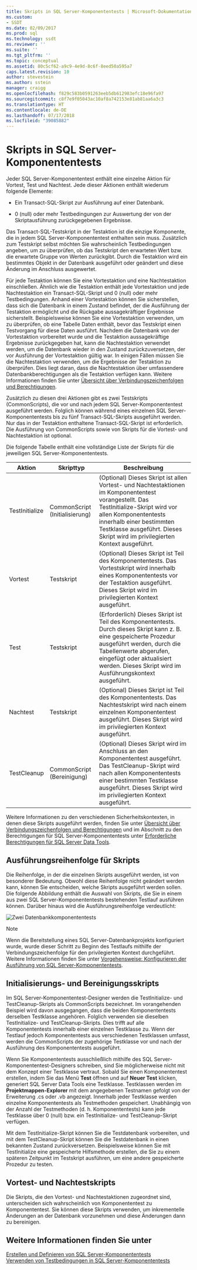 ```yaml
---
title: Skripts in SQL Server-Komponententests | Microsoft-Dokumentation
ms.custom:
- SSDT
ms.date: 02/09/2017
ms.prod: sql
ms.technology: ssdt
ms.reviewer: ''
ms.suite: ''
ms.tgt_pltfrm: ''
ms.topic: conceptual
ms.assetid: 80c5cf62-a9c9-4e9d-8c6f-8eed50a595a7
caps.latest.revision: 10
author: stevestein
ms.author: sstein
manager: craigg
ms.openlocfilehash: f829c583b0591263eeb5db612983efc18e96fa97
ms.sourcegitcommit: c8f7e9f05043ac10af8a742153e81ab81aa6a3c3
ms.translationtype: HT
ms.contentlocale: de-DE
ms.lasthandoff: 07/17/2018
ms.locfileid: "39085882"
---
```

# <a name="scripts-in-sql-server-unit-tests"></a>Skripts in SQL Server-Komponententests
Jeder SQL Server-Komponententest enthält eine einzelne Aktion für Vortest, Test und Nachtest. Jede dieser Aktionen enthält wiederum folgende Elemente:  
  
-   Ein Transact\-SQL-Skript zur Ausführung auf einer Datenbank.  
  
-   0 (null) oder mehr Testbedingungen zur Auswertung der von der Skriptausführung zurückgegebenen Ergebnisse.  
  
Das Transact\-SQL-Testskript in der Testaktion ist die einzige Komponente, die in jedem SQL Server-Komponententest enthalten sein muss. Zusätzlich zum Testskript selbst möchten Sie wahrscheinlich Testbedingungen angeben, um zu überprüfen, ob das Testskript den erwarteten Wert bzw. die erwartete Gruppe von Werten zurückgibt. Durch die Testaktion wird ein bestimmtes Objekt in der Datenbank ausgeführt oder geändert und diese Änderung im Anschluss ausgewertet.  
  
Für jede Testaktion können Sie eine Vortestaktion und eine Nachtestaktion einschließen. Ähnlich wie die Testaktion enthält jede Vortestaktion und jede Nachtestaktion ein Transact\-SQL-Skript und 0 (null) oder mehr Testbedingungen. Anhand einer Vortestaktion können Sie sicherstellen, dass sich die Datenbank in einem Zustand befindet, der die Ausführung der Testaktion ermöglicht und die Rückgabe aussagekräftiger Ergebnisse sicherstellt. Beispielsweise können Sie eine Vortestaktion verwenden, um zu überprüfen, ob eine Tabelle Daten enthält, bevor das Testskript einen Testvorgang für diese Daten ausführt. Nachdem die Datenbank von der Vortestaktion vorbereitet wurde und die Testaktion aussagekräftige Ergebnisse zurückgegeben hat, kann die Nachtestaktion verwendet werden, um die Datenbank wieder in den Zustand zurückzuversetzen, der vor Ausführung der Vortestaktion gültig war. In einigen Fällen müssen Sie die Nachtestaktion verwenden, um die Ergebnisse der Testaktion zu überprüfen. Dies liegt daran, dass die Nachtestaktion über umfassendere Datenbankberechtigungen als die Testaktion verfügen kann. Weitere Informationen finden Sie unter [Übersicht über Verbindungszeichenfolgen und Berechtigungen](../ssdt/overview-of-connection-strings-and-permissions.md).  
  
Zusätzlich zu diesen drei Aktionen gibt es zwei Testskripts (CommonScripts), die vor und nach jedem SQL Server-Komponententest ausgeführt werden. Folglich können während eines einzelnen SQL Server-Komponententests bis zu fünf Transact\-SQL-Skripts ausgeführt werden. Nur das in der Testaktion enthaltene Transact\-SQL-Skript ist erforderlich. Die Ausführung von CommonScripts sowie von Skripts für die Vortest- und Nachtestaktion ist optional.  
  
Die folgende Tabelle enthält eine vollständige Liste der Skripts für die jeweiligen SQL Server-Komponententests.  
  
|**Aktion**|**Skripttyp**|**Beschreibung**|  
|--------------|-------------------|-------------------|  
|TestInitialize|CommonScript (Initialisierung)|(Optional) Dieses Skript ist allen Vortest- und Nachtestaktionen im Komponententest vorangestellt. Das TestInitialize-Skript wird vor allen Komponententests innerhalb einer bestimmten Testklasse ausgeführt. Dieses Skript wird im privilegierten Kontext ausgeführt.|  
|Vortest|Testskript|(Optional) Dieses Skript ist Teil des Komponententests. Das Vortestskript wird innerhalb eines Komponententests vor der Testaktion ausgeführt. Dieses Skript wird im privilegierten Kontext ausgeführt.|  
|Test|Testskript|(Erforderlich) Dieses Skript ist Teil des Komponententests. Durch dieses Skript kann z. B. eine gespeicherte Prozedur ausgeführt werden, durch die Tabellenwerte abgerufen, eingefügt oder aktualisiert werden. Dieses Skript wird im Ausführungskontext ausgeführt.|  
|Nachtest|Testskript|(Optional) Dieses Skript ist Teil des Komponententests. Das Nachtestskript wird nach einem einzelnen Komponententest ausgeführt. Dieses Skript wird im privilegierten Kontext ausgeführt.|  
|TestCleanup|CommonScript (Bereinigung)|(Optional) Dieses Skript wird im Anschluss an den Komponententest ausgeführt. Das TestCleanup-Skript wird nach allen Komponententests einer bestimmten Testklasse ausgeführt. Dieses Skript wird im privilegierten Kontext ausgeführt.|  
  
Weitere Informationen zu den verschiedenen Sicherheitskontexten, in denen diese Skripts ausgeführt werden, finden Sie unter [Übersicht über Verbindungszeichenfolgen und Berechtigungen](../ssdt/overview-of-connection-strings-and-permissions.md) und im Abschnitt zu den Berechtigungen für SQL Server-Komponententests unter [Erforderliche Berechtigungen für SQL Server Data Tools](../ssdt/required-permissions-for-sql-server-data-tools.md).  
  
## <a name="order-in-which-scripts-are-run"></a>Ausführungsreihenfolge für Skripts  
Die Reihenfolge, in der die einzelnen Skripts ausgeführt werden, ist von besonderer Bedeutung. Obwohl diese Reihenfolge nicht geändert werden kann, können Sie entscheiden, welche Skripts ausgeführt werden sollen. Die folgende Abbildung enthält die Auswahl von Skripts, die Sie in einem aus zwei SQL Server-Komponententests bestehenden Testlauf ausführen können. Darüber hinaus wird die Ausführungsreihenfolge verdeutlicht:  
  
![Zwei Datenbankkomponententests](../ssdt/media/twodatabaseunittests.png "Zwei Datenbankkomponententests")  
  
> [!NOTE]  
> Wenn die Bereitstellung eines SQL Server-Datenbankprojekts konfiguriert wurde, wurde dieser Schritt zu Beginn des Testlaufs mithilfe der Verbindungszeichenfolge für den privilegierten Kontext durchgeführt. Weitere Informationen finden Sie unter [Vorgehensweise: Konfigurieren der Ausführung von SQL Server-Komponententests](../ssdt/how-to-configure-sql-server-unit-test-execution.md).  
  
## <a name="initialization-and-cleanup-scripts"></a>Initialisierungs- und Bereinigungsskripts  
Im SQL Server-Komponententest-Designer werden die TestInitialize- und TestCleanup-Skripts als CommonScripts bezeichnet. Im vorangehenden Beispiel wird davon ausgegangen, dass die beiden Komponententests derselben Testklasse angehören. Folglich verwenden sie dieselben TestInitialize- und TestCleanup-Skripts. Dies trifft auf alle Komponententests innerhalb einer einzelnen Testklasse zu. Wenn der Testlauf jedoch Komponententests aus verschiedenen Testklassen umfasst, werden die CommonScripts der zugehörige Testklasse vor und nach der Ausführung des Komponententests ausgeführt.  
  
Wenn Sie Komponententests ausschließlich mithilfe des SQL Server-Komponententest-Designers schreiben, sind Sie möglicherweise nicht mit dem Konzept einer Testklasse vertraut. Sobald Sie einen Komponententest erstellen, indem Sie das Menü **Test** öffnen und auf **Neuer Test** klicken, generiert SQL Server Data Tools eine Testklasse. Testklassen werden im **Projektmappen-Explorer** mit dem angegebenen Testnamen gefolgt von der Erweiterung .cs oder .vb angezeigt. Innerhalb jeder Testklasse werden einzelne Komponententests als Testmethoden gespeichert. Unabhängig von der Anzahl der Testmethoden (d. h. Komponententests) kann jede Testklasse über 0 (null) bzw. ein TestInitialize- und TestCleanup-Skript verfügen.  
  
Mit dem TestInitialize-Skript können Sie die Testdatenbank vorbereiten, und mit dem TestCleanup-Skript können Sie die Testdatenbank in einen bekannten Zustand zurückversetzen. Beispielsweise können Sie mit TestInitialize eine gespeicherte Hilfsmethode erstellen, die Sie zu einem späteren Zeitpunkt im Testskript ausführen, um eine andere gespeicherte Prozedur zu testen.  
  
## <a name="pre-test-and-post-test-scripts"></a>Vortest- und Nachtestskripts  
Die Skripts, die den Vortest- und Nachtestaktionen zugeordnet sind, unterscheiden sich wahrscheinlich von Komponententest zu Komponententest. Sie können diese Skripts verwenden, um inkrementelle Änderungen an der Datenbank vorzunehmen und diese Änderungen dann zu bereinigen.  
  
## <a name="see-also"></a>Weitere Informationen finden Sie unter  
[Erstellen und Definieren von SQL Server-Komponententests](../ssdt/creating-and-defining-sql-server-unit-tests.md)  
[Verwenden von Testbedingungen in SQL Server-Komponententests](../ssdt/using-test-conditions-in-sql-server-unit-tests.md)  
  
